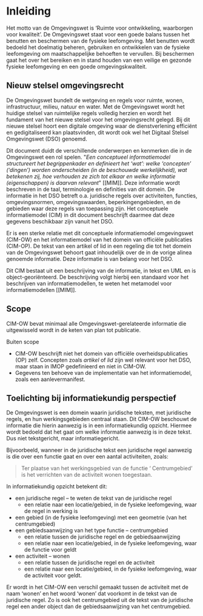 # Inleiding

Het motto van de Omgevingswet is ‘Ruimte voor ontwikkeling, waarborgen voor kwaliteit’. De Omgevingswet staat voor een goede balans tussen het benutten en beschermen van de fysieke leefomgeving. Met benutten wordt bedoeld het doelmatig beheren, gebruiken en ontwikkelen van de fysieke leefomgeving om maatschappelijke behoeften te vervullen. Bij beschermen gaat het over het bereiken en in stand houden van een veilige en gezonde fysieke leefomgeving en een goede omgevingskwaliteit.

## Nieuw stelsel omgevingsrecht

De Omgevingswet bundelt de wetgeving en regels voor ruimte, wonen, infrastructuur, milieu, natuur en water. Met de Omgevingswet wordt het huidige stelsel van ruimtelijke regels volledig herzien en wordt het fundament van het nieuwe stelsel voor het omgevingsrecht gelegd. Bij dit nieuwe stelsel hoort een digitale omgeving waar de dienstverlening efficiënt en gedigitaliseerd kan plaatsvinden, dit wordt ook wel het Digitaal Stelsel Omgevingswet (DSO) genoemd.

Dit document duidt de verschillende onderwerpen en kenmerken die in de Omgevingswet een rol spelen. "*Een conceptueel informatiemodel structureert het begrippenkader en definieert het ‘wat’: welke ‘concepten’ (‘dingen’) worden onderscheiden (in de beschouwde werkelijkheid), wat betekenen zij, hoe verhouden ze zich tot elkaar en welke informatie (eigenschappen) is daarvan relevant*" [[MIM]]. Deze informatie wordt beschreven in de taal, terminologie en definities van dit domein. De informatie in het DSO betreft o.a. juridische regels over activiteiten, functies, omgevingsnormen, omgevingswaarden, beperkingengebieden, en de gebieden waar deze regels van toepassing zijn. Het conceptuele informatiemodel (CIM) in dit document beschrijft daarmee dat deze gegevens beschikbaar zijn vanuit het DSO.

Er is een sterke relatie met dit conceptuele informatiemodel omgevingswet (CIM-OW) en het informatiemodel van het domein van officiële publicaties (CIM-OP). De tekst van een artikel of lid in een regeling die tot het domein van de Omgevingswet behoort gaat inhoudelijk over de in de vorige alinea genoemde informatie. Deze informatie is van belang voor het DSO.

Dit CIM bestaat uit een beschrijving van de informatie, in tekst en UML en is object-georiënteerd. De beschrijving volgt hierbij een standaard voor het beschrijven van informatiemodellen, te weten het metamodel voor informatiemodellen [[MIM]].

## Scope

CIM-OW bevat minimaal alle Omgevingswet-gerelateerde informatie die uitgewisseld wordt in de keten van plan tot publicatie.

Buiten scope

-   CIM-OW beschrijft niet het domein van officiële overheidspublicaties (OP) zelf. Concepten zoals <i>artikel</i> of <i>lid</i> zijn wel relevant voor het DSO, maar staan in IMOP gedefinieerd en niet in CIM-OW.
-   Gegevens ten behoeve van de implementatie van het informatiemodel, zoals een aanlevermanifest.

## Toelichting bij informatiekundig perspectief

De Omgevingswet is een domein waarin juridische teksten, met juridische regels, en hun werkingsgebieden centraal staan. Dit CIM-OW beschouwt de informatie die hierin aanwezig is in een informatiekundig opzicht. Hiermee wordt bedoeld dat het gaat om welke informatie aanwezig is in deze tekst. Dus niet tekstgericht, maar informatiegericht.

Bijvoorbeeld, wanneer in de juridische tekst een juridische regel aanwezig is die over een functie gaat en over een aantal activiteiten, zoals:

> Ter plaatse van het werkingsgebied van de functie ‘ Centrumgebied’ is het verrichten van de activiteit wonen toegestaan.

In informatiekundig opzicht betekent dit:

-   een juridische regel – te weten de tekst van de juridische regel
    -   een relatie naar een locatie/gebied, in de fysieke leefomgeving, waar de regel in werking is
-   een gebied (in de fysieke leefomgeving) met een geometrie (van het centrumgebied)
-   een gebiedsaanwijzing van het type functie – centrumgebied
    -   een relatie tussen de juridische regel en de gebiedsaanwijzing
    -   een relatie naar een locatie/gebied, in de fysieke leefomgeving, waar de functie voor geldt
-   een activiteit – wonen
    -   een relatie tussen de juridische regel en de activiteit
    -   een relatie naar een locatie/gebied, in de fysieke leefomgeving, waar de activiteit voor geldt.

Er wordt in het CIM-OW een verschil gemaakt tussen de activiteit met de naam ‘wonen’ en het woord ‘wonen’ dat voorkomt in de tekst van de juridische regel. Zo is ook het centrumgebied uit de tekst van de juridische regel een ander object dan de gebiedsaanwijzing van het centrumgebied.
